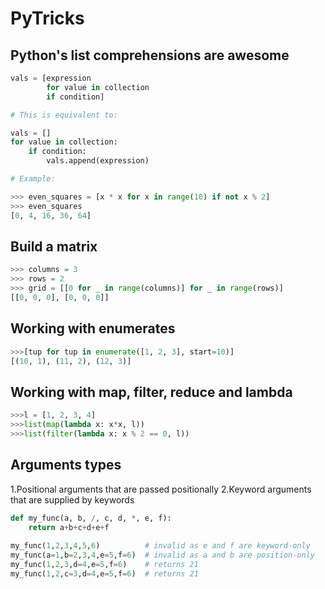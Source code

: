 # PyTricks

## Python's list comprehensions are awesome

```python
vals = [expression 
        for value in collection 
        if condition]

# This is equivalent to:

vals = []
for value in collection:
    if condition:
        vals.append(expression)

# Example:

>>> even_squares = [x * x for x in range(10) if not x % 2]
>>> even_squares
[0, 4, 16, 36, 64]
```

## Build a matrix

```python
>>> columns = 3
>>> rows = 2
>>> grid = [[0 for _ in range(columns)] for _ in range(rows)]
[[0, 0, 0], [0, 0, 0]]
```

## Working with enumerates

```python
>>>[tup for tup in enumerate([1, 2, 3], start=10)]
[(10, 1), (11, 2), (12, 3)]
```

## Working with map, filter, reduce and lambda

```python
>>>l = [1, 2, 3, 4]
>>>list(map(lambda x: x*x, l))
>>>list(filter(lambda x: x % 2 == 0, l))
```

## Arguments types

1.Positional arguments that are passed positionally
2.Keyword arguments that are supplied by keywords

```python
def my_func(a, b, /, c, d, *, e, f):
    return a+b+c+d+e+f
  
my_func(1,2,3,4,5,6)          # invalid as e and f are keyword-only
my_func(a=1,b=2,3,4,e=5,f=6)  # invalid as a and b are position-only
my_func(1,2,3,d=4,e=5,f=6)    # returns 21
my_func(1,2,c=3,d=4,e=5,f=6)  # returns 21
```

